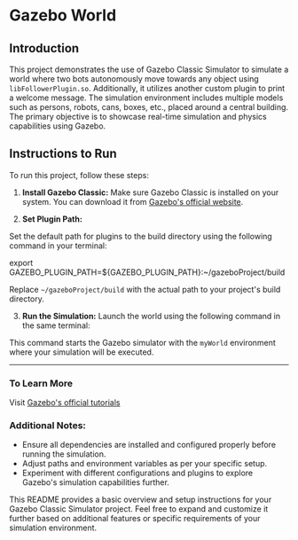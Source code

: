 # Gazebo World

## Introduction
This project demonstrates the use of Gazebo Classic Simulator to simulate a world where two bots autonomously move towards any object using `libFollowerPlugin.so`. Additionally, it utilizes another custom plugin to print a welcome message. The simulation environment includes multiple models such as persons, robots, cans, boxes, etc., placed around a central building. The primary objective is to showcase real-time simulation and physics capabilities using Gazebo.

## Instructions to Run
To run this project, follow these steps:

1. **Install Gazebo Classic:**
   Make sure Gazebo Classic is installed on your system. You can download it from [Gazebo's official website](http://gazebosim.org/).

2. **Set Plugin Path:**
  <P></P> Set the default path for plugins to the build directory using the following command in your terminal:</P>
   export GAZEBO_PLUGIN_PATH=${GAZEBO_PLUGIN_PATH}:~/gazeboProject/build
   
   Replace `~/gazeboProject/build` with the actual path to your project's build directory.

3. **Run the Simulation:**
Launch the world using the following command in the same terminal:

This command starts the Gazebo simulator with the `myWorld` environment where your simulation will be executed.

---
### To Learn More
Visit [Gazebo's official tutorials](https://classic.gazebosim.org/tutorials)
### Additional Notes:
- Ensure all dependencies are installed and configured properly before running the simulation.
- Adjust paths and environment variables as per your specific setup.
- Experiment with different configurations and plugins to explore Gazebo's simulation capabilities further.

This README provides a basic overview and setup instructions for your Gazebo Classic Simulator project. Feel free to expand and customize it further based on additional features or specific requirements of your simulation environment.



